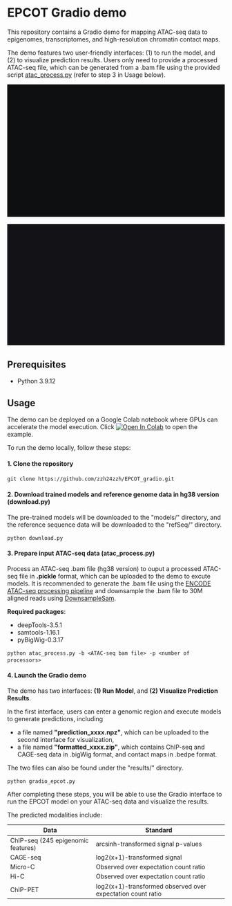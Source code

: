 # EPCOT Gradio demo

This repository contains a Gradio demo for mapping ATAC-seq data to epigenomes, transcriptomes, and high-resolution chromatin contact maps.

The demo features two user-friendly interfaces: (1) to run the model, and (2) to visualize prediction results. Users only need to provide a processed ATAC-seq file, which can be generated from a .bam file using the provided script [atac_process.py](https://github.com/zzh24zzh/EPCOT_gradio/blob/main/atac_process.py) (refer to step 3 in Usage below).

![](https://github.com/zzh24zzh/EPCOT_gradio/blob/main/data/interface1.gif)


![](https://github.com/zzh24zzh/EPCOT_gradio/blob/main/data/interface2.gif)



## Prerequisites

* Python 3.9.12


## Usage

The demo can be deployed on a Google Colab notebook where GPUs can accelerate the model execution. Click [![Open In Colab](https://colab.research.google.com/assets/colab-badge.svg)](https://colab.research.google.com/github/zzh24zzh/EPCOT_gradio/blob/main/gradio.ipynb) to open the example.

To run the demo locally, follow these steps:

####  1. Clone the repository

```
git clone https://github.com/zzh24zzh/EPCOT_gradio.git
```

####  2. Download trained models and reference genome data in hg38 version (download.py)

The pre-trained models will be downloaded to the "models/" directory, and the reference sequence data will be downloaded to the "refSeq/" directory. 
```
python download.py
```


####  3. Prepare input ATAC-seq data (atac_process.py)

 Process an ATAC-seq .bam file (hg38 version) to ouput a processed ATAC-seq file in **.pickle** format, which can be uploaded to the demo to excute models.
 It is recommended to generate the .bam file using the [ENCODE ATAC-seq processing pipeline](https://github.com/ENCODE-DCC/atac-seq-pipeline) and downsample the .bam file to 30M aligned reads using [DownsampleSam](https://gatk.broadinstitute.org/hc/en-us/articles/360037056792-DownsampleSam-Picard-).


**Required packages**: 
* deepTools-3.5.1
* samtools-1.16.1
* pyBigWig-0.3.17
```
python atac_process.py -b <ATAC-seq bam file> -p <number of processors>
```



####  4. Launch the Gradio demo

The demo has two interfaces: **(1) Run Model**, and **(2) Visualize Prediction Results**.

In the first interface, users can enter a genomic region and execute models to generate predictions, including

* a file named **"prediction_xxxx.npz"**, which can be uploaded to the second interface for visualization,
* a file named **"formatted_xxxx.zip"**, which contains ChIP-seq and CAGE-seq data in .bigWig format, and contact maps in .bedpe format.

The two files can also be found under the "results/" directory.


```
python gradio_epcot.py
```

After completing these steps, you will be able to use the Gradio interface to run the EPCOT model on your ATAC-seq data and visualize the results.


The predicted modalities include:

| Data       | Standard |
| ----------- | ----------- |
| ChIP-seq (245 epigenomic features)      | arcsinh-transformed signal p-values     |
| CAGE-seq   | log2(x+1)-transformed signal |
| Micro-C   | Observed over expectation count ratio|
| Hi-C| Observed over expectation count ratio|
| ChIP-PET| log2(x+1)-transformed observed over expectation count ratio|
